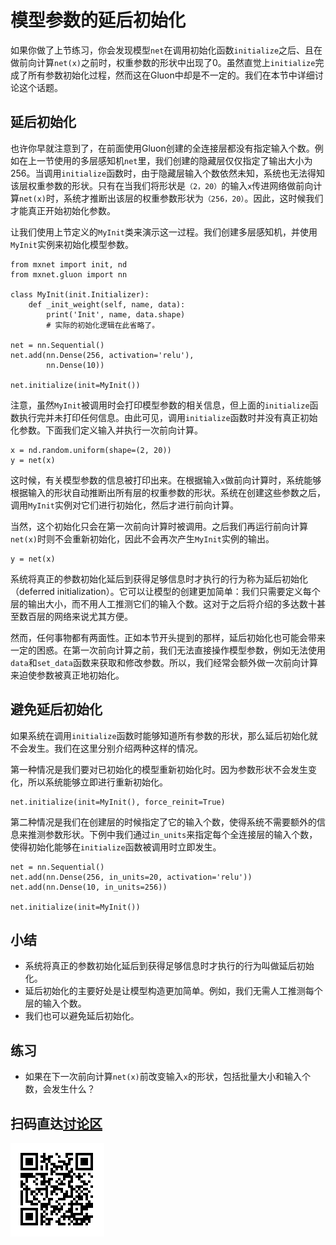 # 模型参数的延后初始化

如果你做了上节练习，你会发现模型`net`在调用初始化函数`initialize`之后、且在做前向计算`net(x)`之前时，权重参数的形状中出现了0。虽然直觉上`initialize`完成了所有参数初始化过程，然而这在Gluon中却是不一定的。我们在本节中详细讨论这个话题。


## 延后初始化

也许你早就注意到了，在前面使用Gluon创建的全连接层都没有指定输入个数。例如在上一节使用的多层感知机`net`里，我们创建的隐藏层仅仅指定了输出大小为256。当调用`initialize`函数时，由于隐藏层输入个数依然未知，系统也无法得知该层权重参数的形状。只有在当我们将形状是`（2，20）`的输入`x`传进网络做前向计算`net(x)`时，系统才推断出该层的权重参数形状为`（256，20）`。因此，这时候我们才能真正开始初始化参数。

让我们使用上节定义的`MyInit`类来演示这一过程。我们创建多层感知机，并使用`MyInit`实例来初始化模型参数。

```{.python .input  n=22}
from mxnet import init, nd
from mxnet.gluon import nn

class MyInit(init.Initializer):
    def _init_weight(self, name, data):
        print('Init', name, data.shape)
        # 实际的初始化逻辑在此省略了。

net = nn.Sequential()
net.add(nn.Dense(256, activation='relu'), 
        nn.Dense(10))

net.initialize(init=MyInit())
```

注意，虽然`MyInit`被调用时会打印模型参数的相关信息，但上面的`initialize`函数执行完并未打印任何信息。由此可见，调用`initialize`函数时并没有真正初始化参数。下面我们定义输入并执行一次前向计算。

```{.python .input  n=25}
x = nd.random.uniform(shape=(2, 20))
y = net(x)
```

这时候，有关模型参数的信息被打印出来。在根据输入`x`做前向计算时，系统能够根据输入的形状自动推断出所有层的权重参数的形状。系统在创建这些参数之后，调用`MyInit`实例对它们进行初始化，然后才进行前向计算。

当然，这个初始化只会在第一次前向计算时被调用。之后我们再运行前向计算`net(x)`时则不会重新初始化，因此不会再次产生`MyInit`实例的输出。

```{.python .input}
y = net(x)
```

系统将真正的参数初始化延后到获得足够信息时才执行的行为称为延后初始化（deferred initialization）。它可以让模型的创建更加简单：我们只需要定义每个层的输出大小，而不用人工推测它们的输入个数。这对于之后将介绍的多达数十甚至数百层的网络来说尤其方便。

然而，任何事物都有两面性。正如本节开头提到的那样，延后初始化也可能会带来一定的困惑。在第一次前向计算之前，我们无法直接操作模型参数，例如无法使用`data`和`set_data`函数来获取和修改参数。所以，我们经常会额外做一次前向计算来迫使参数被真正地初始化。

## 避免延后初始化

如果系统在调用`initialize`函数时能够知道所有参数的形状，那么延后初始化就不会发生。我们在这里分别介绍两种这样的情况。

第一种情况是我们要对已初始化的模型重新初始化时。因为参数形状不会发生变化，所以系统能够立即进行重新初始化。

```{.python .input}
net.initialize(init=MyInit(), force_reinit=True)
```

第二种情况是我们在创建层的时候指定了它的输入个数，使得系统不需要额外的信息来推测参数形状。下例中我们通过`in_units`来指定每个全连接层的输入个数，使得初始化能够在`initialize`函数被调用时立即发生。

```{.python .input}
net = nn.Sequential()
net.add(nn.Dense(256, in_units=20, activation='relu'))
net.add(nn.Dense(10, in_units=256))

net.initialize(init=MyInit())
```

## 小结

* 系统将真正的参数初始化延后到获得足够信息时才执行的行为叫做延后初始化。
* 延后初始化的主要好处是让模型构造更加简单。例如，我们无需人工推测每个层的输入个数。
* 我们也可以避免延后初始化。


## 练习

* 如果在下一次前向计算`net(x)`前改变输入`x`的形状，包括批量大小和输入个数，会发生什么？

## 扫码直达[讨论区](https://discuss.gluon.ai/t/topic/6320)

![](../img/qr_deferred-init.svg)
